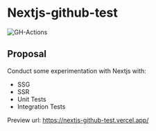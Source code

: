 # Nextjs-github-test

![GH-Actions](https://github.com/henriqueweiand/nextjs-github-test/workflows/GH-Actions/badge.svg)

## Proposal

Conduct some experimentation with Nextjs with:

- SSG
- SSR
- Unit Tests
- Integration Tests

Preview url: https://nextjs-github-test.vercel.app/
